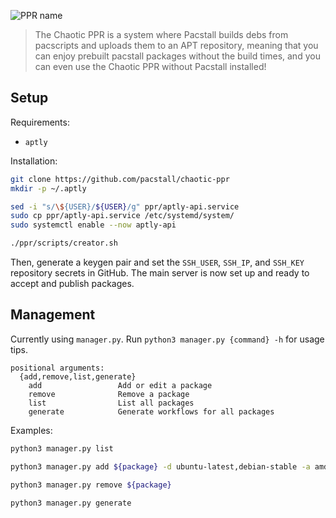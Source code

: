 ![PPR name](https://user-images.githubusercontent.com/58742515/199145376-027e5e44-37a7-4e75-bcaf-84981124dbfd.png)

> The Chaotic PPR is a system where Pacstall builds debs from pacscripts and uploads them to an APT repository, meaning that you can enjoy prebuilt pacstall packages without the build times, and you can even use the Chaotic PPR without Pacstall installed!

## Setup

Requirements:
- `aptly`

Installation:
```bash
git clone https://github.com/pacstall/chaotic-ppr
mkdir -p ~/.aptly

sed -i "s/\${USER}/${USER}/g" ppr/aptly-api.service
sudo cp ppr/aptly-api.service /etc/systemd/system/
sudo systemctl enable --now aptly-api

./ppr/scripts/creator.sh
```
Then, generate a keygen pair and set the `SSH_USER`, `SSH_IP`, and `SSH_KEY` repository secrets in GitHub. The main server is now set up and ready to accept and publish packages.

## Management

Currently using `manager.py`. Run `python3 manager.py {command} -h` for usage tips.
```
positional arguments:
  {add,remove,list,generate}
    add                 Add or edit a package
    remove              Remove a package
    list                List all packages
    generate            Generate workflows for all packages
```

Examples:

```bash
python3 manager.py list

python3 manager.py add ${package} -d ubuntu-latest,debian-stable -a amd64,arm64

python3 manager.py remove ${package}

python3 manager.py generate
```





